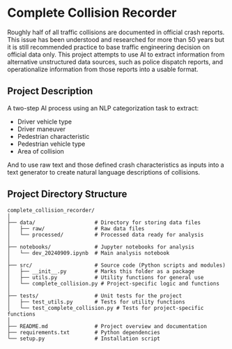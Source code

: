 # Complete Collision Recorder

Roughly half of all traffic collisions are documented in official crash reports.
This issue has been understood and researched for more than 50 years but it is
still recommended practice to base traffic engineering decision on official data
only. This project attempts to use AI to extract information from alternative
unstructured data sources, such as police dispatch reports, and operationalize
information from those reports into a usable format.

## Project Description
A two-step AI process using an NLP categorization task to extract:

- Driver vehicle type
- Driver maneuver
- Pedestrian characteristic
- Pedestrian vehicle type
- Area of collision

And to use raw text and those defined crash characteristics as inputs into a
text generator to create natural language descriptions of collisions.

## Project Directory Structure

```plaintext
complete_collision_recorder/
│
├── data/                   # Directory for storing data files
│   ├── raw/                # Raw data files
│   └── processed/          # Processed data ready for analysis
│
├── notebooks/              # Jupyter notebooks for analysis
│   └── dev_20240909.ipynb  # Main analysis notebook
│
├── src/                    # Source code (Python scripts and modules)
│   ├── __init__.py         # Marks this folder as a package
│   ├── utils.py            # Utility functions for general use
│   └── complete_collision.py # Project-specific logic and functions
│
├── tests/                  # Unit tests for the project
│   ├── test_utils.py       # Tests for utility functions
│   └── test_complete_collision.py # Tests for project-specific functions
│
├── README.md               # Project overview and documentation
├── requirements.txt        # Python dependencies
└── setup.py                # Installation script
